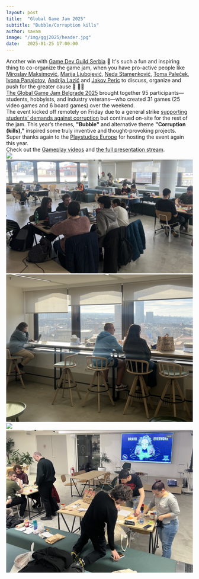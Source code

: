 ```yaml
---
layout: post
title:  "Global Game Jam 2025"
subtitle: "Bubble/Corruption kills"
author: savam
image: "/img/ggj2025/header.jpg"
date:   2025-01-25 17:00:00
---
```


Another win with [Game Dev Guild Serbia](https://gamedevguild.rs/) 🚀 
It's such a fun and inspiring thing to co-organize the game jam, when you have pro-active people like [Miroslav Maksimović](https://www.linkedin.com/in/maksimovicmiroslav/), [Marija Ljubojević](https://www.linkedin.com/in/marija-ljubojevi%C4%87-b7b576242/), [Neda Stamenković](https://www.linkedin.com/in/nedastamenkovic/), [Toma Paleček](https://www.linkedin.com/in/tomapalecek/), [Ivona Panajotov](https://www.linkedin.com/in/ivona-panajotov-201947219/), [Andrija Lazić](https://www.linkedin.com/in/andrija-lazi%C4%87-dia/) and [Jakov Peric](https://www.linkedin.com/in/jakov-peric-0a8906276/) to discuss, organize and push for the greater cause 👏 👏👏
<br />
[The Global Game Jam Belgrade 2025](https://globalgamejam.org/jam-sites/2025/global-game-jam-belgrade-2025) brought together 95 participants—students, hobbyists, and industry veterans—who created 31 games (25 video games and 6 board games) over the weekend.
<br />
The event kicked off remotely on Friday due to a general strike [supporting students’ demands against corruption](https://www.instagram.com/studenti_u_blokadi/) but continued on-site for the rest of the jam. This year’s themes, **"Bubble"** and alternative theme **"Corruption (kills),"** inspired some truly inventive and thought-provoking projects.
<br />
Super thanks again to the [Playstudios Europe](https://www.linkedin.com/company/playstudios-europe/) for hosting the event again this year.<br />
Check out the [Gameplay videos](https://www.youtube.com/playlist?list=PLUwnzoFckRX2zVeAinAXUEjvQLc67P8zB) and [the full presentation stream](https://www.youtube.com/watch?v=j0gB2h_nNF0&feature=youtu.be).
<br />
<img class="def_image" src="/img/ggj2025/p1.jpg" />
<br />
<img class="def_image" src="/img/ggj2025/p2.jpg" />
<br />
<img class="def_image" src="/img/ggj2025/p3.jpg" />
<br />
<img class="def_image" src="/img/ggj2025/p4.jpg" />
<br />
<img class="def_image" src="/img/ggj2025/p5.jpg" />
<br />